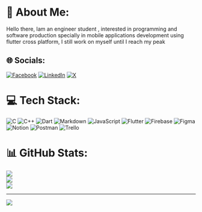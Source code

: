 # 💫 About Me:
Hello there, Iam an engineer student , interested in programming and software production specially in mobile applications development using flutter cross platform, I still work on myself until I reach my peak


## 🌐 Socials:
[![Facebook](https://img.shields.io/badge/Facebook-%231877F2.svg?logo=Facebook&logoColor=white)](https://facebook.com/peter.ayman.963) [![LinkedIn](https://img.shields.io/badge/LinkedIn-%230077B5.svg?logo=linkedin&logoColor=white)](https://linkedin.com/in/PeterAyman) [![X](https://img.shields.io/badge/X-black.svg?logo=X&logoColor=white)](https://x.com/Peter__Ayman) 

# 💻 Tech Stack:
![C](https://img.shields.io/badge/c-%2300599C.svg?style=for-the-badge&logo=c&logoColor=white) ![C++](https://img.shields.io/badge/c++-%2300599C.svg?style=for-the-badge&logo=c%2B%2B&logoColor=white) ![Dart](https://img.shields.io/badge/dart-%230175C2.svg?style=for-the-badge&logo=dart&logoColor=white) ![Markdown](https://img.shields.io/badge/markdown-%23000000.svg?style=for-the-badge&logo=markdown&logoColor=white) ![JavaScript](https://img.shields.io/badge/javascript-%23323330.svg?style=for-the-badge&logo=javascript&logoColor=%23F7DF1E) ![Flutter](https://img.shields.io/badge/Flutter-%2302569B.svg?style=for-the-badge&logo=Flutter&logoColor=white) ![Firebase](https://img.shields.io/badge/firebase-a08021?style=for-the-badge&logo=firebase&logoColor=ffcd34) ![Figma](https://img.shields.io/badge/figma-%23F24E1E.svg?style=for-the-badge&logo=figma&logoColor=white) ![Notion](https://img.shields.io/badge/Notion-%23000000.svg?style=for-the-badge&logo=notion&logoColor=white) ![Postman](https://img.shields.io/badge/Postman-FF6C37?style=for-the-badge&logo=postman&logoColor=white) ![Trello](https://img.shields.io/badge/Trello-%23026AA7.svg?style=for-the-badge&logo=Trello&logoColor=white)
# 📊 GitHub Stats:
![](https://github-readme-stats.vercel.app/api?username=PeterTawaky&theme=radical&hide_border=false&include_all_commits=false&count_private=false)<br/>
![](https://github-readme-streak-stats.herokuapp.com/?user=PeterTawaky&theme=radical&hide_border=false)<br/>
![](https://github-readme-stats.vercel.app/api/top-langs/?username=PeterTawaky&theme=radical&hide_border=false&include_all_commits=false&count_private=false&layout=compact)

---
[![](https://visitcount.itsvg.in/api?id=PeterTawaky&icon=0&color=0)](https://visitcount.itsvg.in)

<!-- Proudly created with GPRM ( https://gprm.itsvg.in ) -->
